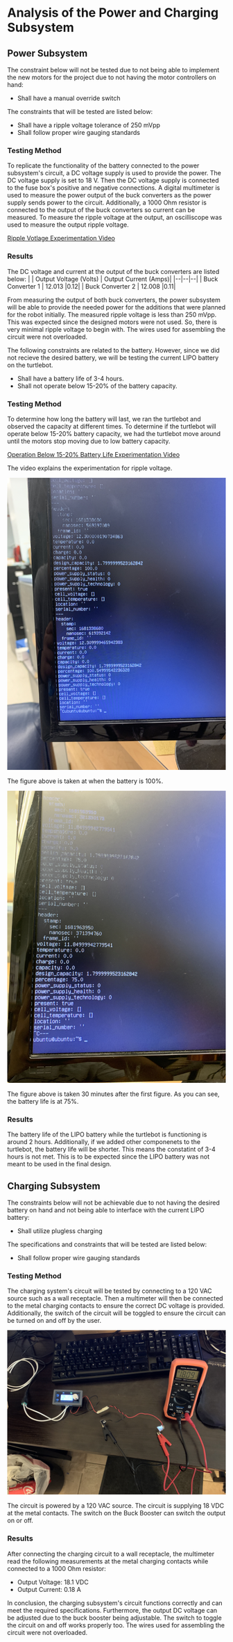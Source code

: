 
# Analysis of the Power and Charging Subsystem

## Power Subsystem

The constraint below will not be tested due to not being able to implement the new motors for the project due to not having the motor controllers on hand:
 - Shall have a manual override switch
 
The constraints that will be tested are listed below:
 - Shall have a ripple voltage tolerance of 250 mVpp
 - Shall follow proper wire gauging standards

### Testing Method
To replicate the functionality of the battery connected to the power subsystem's circuit, a DC voltage supply is used to provide the power. The DC voltage supply is set to 18 V. Then the DC voltage supply is connected to the fuse box's positive and negative connections. A digital multimeter is used to measure the power output of the buck converters as the power supply sends power to the circuit. Additionally, a 1000 Ohm resistor is connected to the output of the buck converters so current can be measured. To measure the ripple voltage at the output, an oscilliscope was used to measure the output ripple voltage. 

[Ripple Votlage Experimentation Video](https://youtu.be/XyCeCxS2TAs)
 
### Results

The DC voltage and current at the output of the buck converters are listed below:
|  | Output Voltage (Volts) | Output Current (Amps)|
|--|--|--|
| Buck Converter 1 | 12.013 |0.12|
| Buck Converter 2 | 12.008 |0.11|

From measuring the output of both buck converters, the power subsystem will be able to provide the needed power for the additions that were planned for the robot initially. The measured ripple voltage is less than 250 mVpp. This was expected since the designed motors were not used. So, there is very minimal ripple voltage to begin with. The wires used for assembling the circuit were not overloaded.

The following constraints are related to the battery. However, since we did not recieve the desired battery, we will be testing the current LIPO battery on the turtlebot.
 - Shall have a battery life of 3-4 hours.
 - Shall not operate below 15-20% of the battery capacity. 

### Testing Method

To determine how long the battery will last, we ran the turtlebot and observed the capacity at different times. To determine if the turtlebot will operate below 15-20% battery capacity, we had the turtlebot move around until the motors stop moving due to low battery capacity. 

[Operation Below 15-20% Battery Life Experimentation Video](https://youtu.be/qoR8_F9Il6E)

The video explains the experimentation for ripple voltage. 

![Battery Capacity at 100%](https://github.com/Hawk652/Capstone-Guidance-Robot/blob/main/Documentation/Images/Power/Battery%20Capacity%201.jpg)

The figure above is taken at when the battery is 100%.

![Battery Capacity at 75%](https://github.com/Hawk652/Capstone-Guidance-Robot/blob/main/Documentation/Images/Power/battery%20Capacity%202.jpg)

The figure above is taken 30 minutes after the first figure. As you can see, the battery life is at 75%. 



### Results

The battery life of the LIPO battery while the turtlebot is functioning is around 2 hours. Additionally, if we added other componenets to the turtlebot, the battery life will be shorter. This means the constatint of 3-4 hours is not met. This is to be expected since the LIPO battery was not meant to be used in the final design. 

## Charging Subsystem

The constraints below will not be achievable due to not having the desired battery on hand and not being able to interface with the current LIPO battery:
 - Shall utilize plugless charging

The specifications and constraints that will be tested are listed below:
 - Shall follow proper wire gauging standards
 
### Testing Method

The charging system's circuit will be tested by connecting to a 120 VAC source such as a wall receptacle. Then a multimeter will then be connected to the metal charging contacts to ensure the correct DC voltage is provided. Additionally, the switch of the circuit will be toggled to ensure the circuit can be turned on and off by the user.

![Docking Station Experimentation](https://github.com/Hawk652/Capstone-Guidance-Robot/blob/main/Documentation/Images/Power/Docking%20Station%20Circuit.jpg)

The circuit is powered by a 120 VAC source. The circuit is supplying 18 VDC at the metal contacts. The switch on the Buck Booster can switch the output on or off.

### Results

After connecting the charging circuit to a wall receptacle, the multimeter read the following measurements at the metal charging contacts while connected to a 1000 Ohm resistor:
- Output Voltage: 18.1 VDC
- Output Current: 0.18 A

In conclusion, the charging subsystem's circuit functions correctly and can meet the required specifications. Furthermore, the output DC voltage can be adjusted due to the buck booster being adjustable. The switch to toggle the circuit on and off works properly too. The wires used for assembling the circuit were not overloaded.
